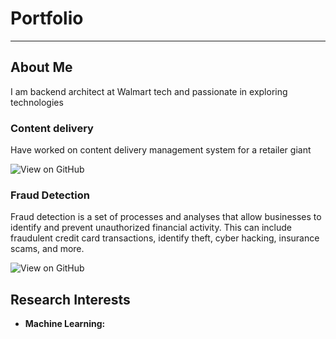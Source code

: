 # Portfolio

---

## About Me

I am backend architect at Walmart tech and passionate in exploring technologies  

### Content delivery 

Have worked on content delivery management system for a retailer giant

![View on GitHub](https://img.shields.io/badge/GitHub-View_on_GitHub-blue?logo=GitHub)

### Fraud Detection

Fraud detection is a set of processes and analyses that allow businesses to identify and prevent unauthorized financial activity. This can include fraudulent credit card transactions, identify theft, cyber hacking, insurance scams, and more.

![View on GitHub](https://img.shields.io/badge/GitHub-View_on_GitHub-blue?logo=GitHub)


## Research Interests

- **Machine Learning:** 

